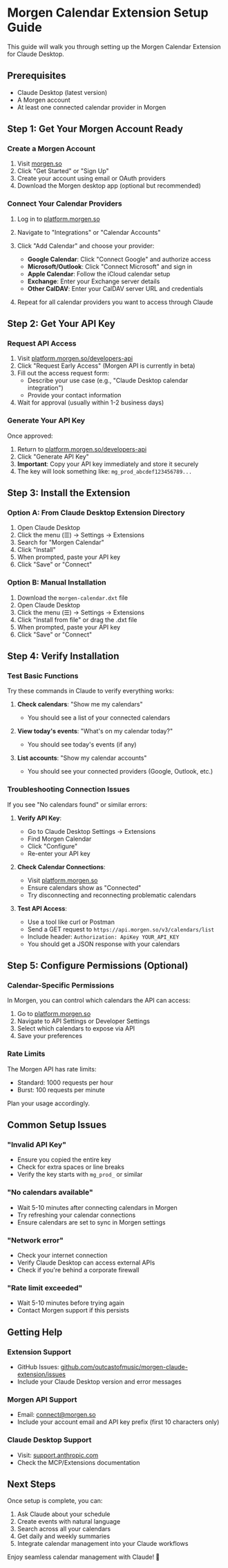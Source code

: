 # Morgen Calendar Extension Setup Guide

This guide will walk you through setting up the Morgen Calendar Extension for Claude Desktop.

## Prerequisites

- Claude Desktop (latest version)
- A Morgen account
- At least one connected calendar provider in Morgen

## Step 1: Get Your Morgen Account Ready

### Create a Morgen Account

1. Visit [morgen.so](https://morgen.so)
2. Click "Get Started" or "Sign Up"
3. Create your account using email or OAuth providers
4. Download the Morgen desktop app (optional but recommended)

### Connect Your Calendar Providers

1. Log in to [platform.morgen.so](https://platform.morgen.so)
2. Navigate to "Integrations" or "Calendar Accounts"
3. Click "Add Calendar" and choose your provider:
   - **Google Calendar**: Click "Connect Google" and authorize access
   - **Microsoft/Outlook**: Click "Connect Microsoft" and sign in
   - **Apple Calendar**: Follow the iCloud calendar setup
   - **Exchange**: Enter your Exchange server details
   - **Other CalDAV**: Enter your CalDAV server URL and credentials

4. Repeat for all calendar providers you want to access through Claude

## Step 2: Get Your API Key

### Request API Access

1. Visit [platform.morgen.so/developers-api](https://platform.morgen.so/developers-api)
2. Click "Request Early Access" (Morgen API is currently in beta)
3. Fill out the access request form:
   - Describe your use case (e.g., "Claude Desktop calendar integration")
   - Provide your contact information
4. Wait for approval (usually within 1-2 business days)

### Generate Your API Key

Once approved:

1. Return to [platform.morgen.so/developers-api](https://platform.morgen.so/developers-api)
2. Click "Generate API Key"
3. **Important**: Copy your API key immediately and store it securely
4. The key will look something like: `mg_prod_abcdef123456789...`

## Step 3: Install the Extension

### Option A: From Claude Desktop Extension Directory

1. Open Claude Desktop
2. Click the menu (☰) → Settings → Extensions
3. Search for "Morgen Calendar"
4. Click "Install"
5. When prompted, paste your API key
6. Click "Save" or "Connect"

### Option B: Manual Installation

1. Download the `morgen-calendar.dxt` file
2. Open Claude Desktop
3. Click the menu (☰) → Settings → Extensions
4. Click "Install from file" or drag the .dxt file
5. When prompted, paste your API key
6. Click "Save" or "Connect"

## Step 4: Verify Installation

### Test Basic Functions

Try these commands in Claude to verify everything works:

1. **Check calendars**: "Show me my calendars"
   - You should see a list of your connected calendars

2. **View today's events**: "What's on my calendar today?"
   - You should see today's events (if any)

3. **List accounts**: "Show my calendar accounts"
   - You should see your connected providers (Google, Outlook, etc.)

### Troubleshooting Connection Issues

If you see "No calendars found" or similar errors:

1. **Verify API Key**:
   - Go to Claude Desktop Settings → Extensions
   - Find Morgen Calendar
   - Click "Configure" 
   - Re-enter your API key

2. **Check Calendar Connections**:
   - Visit [platform.morgen.so](https://platform.morgen.so)
   - Ensure calendars show as "Connected"
   - Try disconnecting and reconnecting problematic calendars

3. **Test API Access**:
   - Use a tool like curl or Postman
   - Send a GET request to `https://api.morgen.so/v3/calendars/list`
   - Include header: `Authorization: ApiKey YOUR_API_KEY`
   - You should get a JSON response with your calendars

## Step 5: Configure Permissions (Optional)

### Calendar-Specific Permissions

In Morgen, you can control which calendars the API can access:

1. Go to [platform.morgen.so](https://platform.morgen.so)
2. Navigate to API Settings or Developer Settings
3. Select which calendars to expose via API
4. Save your preferences

### Rate Limits

The Morgen API has rate limits:
- Standard: 1000 requests per hour
- Burst: 100 requests per minute

Plan your usage accordingly.

## Common Setup Issues

### "Invalid API Key"
- Ensure you copied the entire key
- Check for extra spaces or line breaks
- Verify the key starts with `mg_prod_` or similar

### "No calendars available"
- Wait 5-10 minutes after connecting calendars in Morgen
- Try refreshing your calendar connections
- Ensure calendars are set to sync in Morgen settings

### "Network error"
- Check your internet connection
- Verify Claude Desktop can access external APIs
- Check if you're behind a corporate firewall

### "Rate limit exceeded"
- Wait 5-10 minutes before trying again
- Contact Morgen support if this persists

## Getting Help

### Extension Support
- GitHub Issues: [github.com/outcastofmusic/morgen-claude-extension/issues](https://github.com/outcastofmusic/morgen-claude-extension/issues)
- Include your Claude Desktop version and error messages

### Morgen API Support
- Email: connect@morgen.so
- Include your account email and API key prefix (first 10 characters only)

### Claude Desktop Support
- Visit: [support.anthropic.com](https://support.anthropic.com)
- Check the MCP/Extensions documentation

## Next Steps

Once setup is complete, you can:

1. Ask Claude about your schedule
2. Create events with natural language
3. Search across all your calendars
4. Get daily and weekly summaries
5. Integrate calendar management into your Claude workflows

Enjoy seamless calendar management with Claude! 🎉